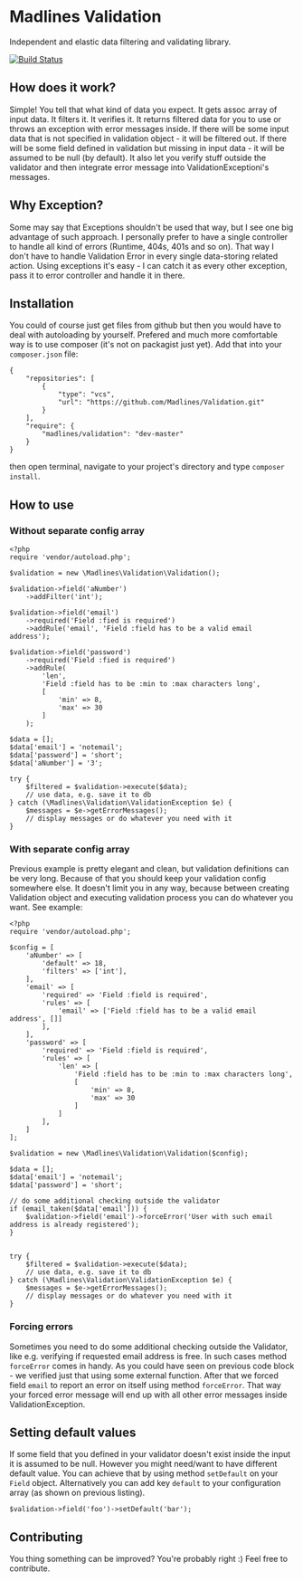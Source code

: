 # Madlines Validation
Independent and elastic data filtering and validating library.

[![Build Status](https://travis-ci.org/Madlines/Validation.svg?branch=master)](https://travis-ci.org/Madlines/Validation)

## How does it work?
Simple!
You tell that what kind of data you expect.
It gets assoc array of input data. It filters it. It verifies it.
It returns filtered data for you to use or throws an exception with error messages inside.
If there will be some input data that is not specified in validation object - it will be filtered out.
If there will be some field defined in validation but missing in input data - it will be assumed to be null (by default).
It also let you verify stuff outside the validator and then integrate error message into ValidationExceptioni's messages.

## Why Exception?

Some may say that Exceptions shouldn't be used that way, but I see one big advantage of such approach.
I personally prefer to have a single controller to handle all kind of errors (Runtime, 404s, 401s and so on).
That way I don't have to handle Validation Error in every single data-storing related action.
Using exceptions it's easy - I can catch it as every other exception, pass it to error controller and handle
it in there.

## Installation

You could of course just get files from github but then you would have to deal with autoloading by yourself.
Prefered and much more comfortable way is to use composer (it's not on packagist just yet).
Add that into your `composer.json` file:

```
{                                                                                                                                                                                                              
    "repositories": [
        {
            "type": "vcs",
            "url": "https://github.com/Madlines/Validation.git"
        }
    ],
    "require": {
        "madlines/validation": "dev-master"
    }
}

```

then open terminal, navigate to your project's directory and type
`composer install`.

## How to use
### Without separate config array

```
<?php                                                                                                                                                                                                          
require 'vendor/autoload.php';                                               
                                                                               
$validation = new \Madlines\Validation\Validation();                                                   
                                                                                                       
$validation->field('aNumber')                                                                          
    ->addFilter('int');                                                                                
                                                                                                       
$validation->field('email')                                                                            
    ->required('Field :fied is required')     
    ->addRule('email', 'Field :field has to be a valid email address');                                
                                                                                                       
$validation->field('password')                                                                         
    ->required('Field :fied is required')                                                              
    ->addRule(                                                                                         
        'len',                                                                                         
        'Field :field has to be :min to :max characters long',                                         
        [                                                                                              
            'min' => 8,                                                                                
            'max' => 30                                                                                
        ]                                                                                              
    );                                                                                                 
                                                                                                       
$data = [];                                                                                            
$data['email'] = 'notemail';                                                                           
$data['password'] = 'short';                                                                           
$data['aNumber'] = '3';                                                                                
                                                                                                       
try {                                                                                                  
    $filtered = $validation->execute($data);                                                           
    // use data, e.g. save it to db                                                                    
} catch (\Madlines\Validation\ValidationException $e) {                                                
    $messages = $e->getErrorMessages();                                                                
    // display messages or do whatever you need with it                                                
} 
```

### With separate config array

Previous example is pretty elegant and clean, but validation definitions can be very long.
Because of that you should keep your validation config somewhere else. It doesn't limit you
in any way, because between creating Validation object and executing validation process
you can do whatever you want. See example:

```
<?php                                                                                                                                                                                                          
require 'vendor/autoload.php';

$config = [ 
    'aNumber' => [
        'default' => 18,
        'filters' => ['int'],
    ],  
    'email' => [
        'required' => 'Field :field is required',
        'rules' => [
            'email' => ['Field :field has to be a valid email address', []] 
        ],  
    ],  
    'password' => [
        'required' => 'Field :field is required',
        'rules' => [
            'len' => [
                'Field :field has to be :min to :max characters long',
                [   
                    'min' => 8,
                    'max' => 30
                ]   
            ]   
        ],  
    ]   
];

$validation = new \Madlines\Validation\Validation($config);

$data = []; 
$data['email'] = 'notemail';
$data['password'] = 'short';

// do some additional checking outside the validator
if (email_taken($data['email'])) {
    $validation->field('email')->forceError('User with such email address is already registered');
}


try {
    $filtered = $validation->execute($data);
    // use data, e.g. save it to db
} catch (\Madlines\Validation\ValidationException $e) {
    $messages = $e->getErrorMessages();
    // display messages or do whatever you need with it
}

```

### Forcing errors

Sometimes you need to do some additional checking outside the Validator, like e.g. verifying if
requested email address is free. In such cases method `forceError` comes in handy.
As you could have seen on previous code block - we verified just that using some external function.
After that we forced field `email` to report an error on itself using method `forceError`. That way
your forced error message will end up with all other error messages inside ValidationException.

## Setting default values

If some field that you defined in your validator doesn't exist inside the input it is assumed to be null.
However you might need/want to have different default value. You can achieve that by using method `setDefault`
on your `Field` object. Alternatively you can add key `default` to your configuration array (as shown on previous listing).

```
$validation->field('foo')->setDefault('bar');
```

## Contributing

You thing something can be improved? You're probably right :)
Feel free to contribute.
